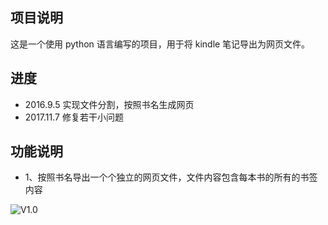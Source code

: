 ## 项目说明

这是一个使用 python 语言编写的项目，用于将 kindle 笔记导出为网页文件。

## 进度

- 2016.9.5    实现文件分割，按照书名生成网页
- 2017.11.7   修复若干小问题

## 功能说明

- 1、按照书名导出一个个独立的网页文件，文件内容包含每本书的所有的书签内容

![V1.0](https://github.com/cyang812/kindleNote/raw/master/V1.0.png)
